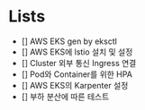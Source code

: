 # Lists 
- [] AWS EKS gen by eksctl
- [] AWS EKS에 lstio 설치 및 설정
- [] Cluster 외부 통신 Ingress 연결
- [] Pod와 Container를 위한 HPA
- [] AWS EKS의 Karpenter 설정
- [] 부하 분산에 따른 테스트
